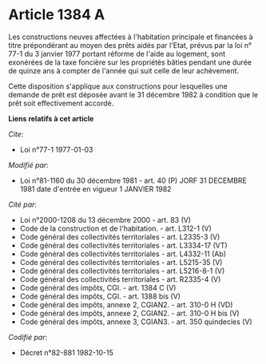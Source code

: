 # Article 1384 A

Les constructions neuves affectées à l'habitation principale et financées à titre prépondérant au moyen des prêts aidés par
l'Etat, prévus par la loi n° 77-1 du 3 janvier 1977 portant réforme de l'aide au logement, sont exonérées de la taxe foncière
sur les propriétés bâties pendant une durée de quinze ans à compter de l'année qui suit celle de leur achèvement.

Cette disposition s'applique aux constructions pour lesquelles une demande de prêt est déposée avant le 31 décembre 1982 à
condition que le prêt soit effectivement accordé.

**Liens relatifs à cet article**

_Cite_:

  - Loi n°77-1 1977-01-03

_Modifié par_:

  - Loi n°81-1160 du 30 décembre 1981 - art. 40 (P) JORF 31 DECEMBRE 1981 date d'entrée en vigueur 1 JANVIER 1982

_Cité par_:

  - Loi n°2000-1208 du 13 décembre 2000 - art. 83 (V)
  - Code de la construction et de l'habitation. - art. L312-1 (V)
  - Code général des collectivités territoriales - art. L2335-3 (V)
  - Code général des collectivités territoriales - art. L3334-17 (VT)
  - Code général des collectivités territoriales - art. L4332-11 (Ab)
  - Code général des collectivités territoriales - art. L5215-35 (V)
  - Code général des collectivités territoriales - art. L5216-8-1 (V)
  - Code général des collectivités territoriales - art. R2335-4 (V)
  - Code général des impôts, CGI. - art. 1384 C (V)
  - Code général des impôts, CGI. - art. 1388 bis (V)
  - Code général des impôts, annexe 2, CGIAN2. - art. 310-0 H (VD)
  - Code général des impôts, annexe 2, CGIAN2. - art. 310-0 H bis (V)
  - Code général des impôts, annexe 3, CGIAN3. - art. 350 quindecies (V)

_Codifié par_:

  - Décret n°82-881 1982-10-15
